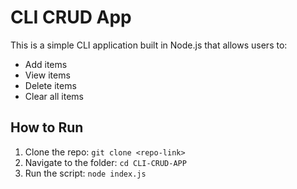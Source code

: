 # CLI CRUD App

This is a simple CLI application built in Node.js that allows users to:
- Add items
- View items
- Delete items
- Clear all items

## How to Run
1. Clone the repo: `git clone <repo-link>`
2. Navigate to the folder: `cd CLI-CRUD-APP`
3. Run the script: `node index.js`
